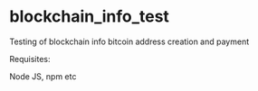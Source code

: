 # blockchain_info_test
Testing of blockchain info bitcoin address creation and payment

Requisites:

Node JS, npm etc
